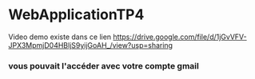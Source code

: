 # WebApplicationTP4
Video demo existe dans ce lien
https://drive.google.com/file/d/1jGvVFV-JPX3MpmjD04HBljS9yijGoAH_/view?usp=sharing
<h3>vous pouvait l'accéder avec votre compte gmail </h3>
